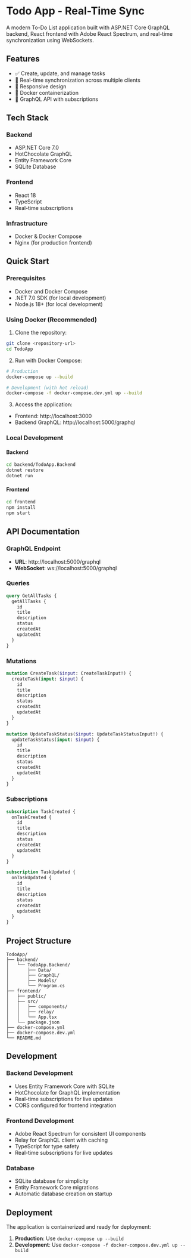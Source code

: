 # Todo App - Real-Time Sync

A modern To-Do List application built with ASP.NET Core GraphQL backend, React frontend with Adobe React Spectrum, and real-time synchronization using WebSockets.

## Features

- ✅ Create, update, and manage tasks
- 🔄 Real-time synchronization across multiple clients
- 📱 Responsive design
- 🐳 Docker containerization
- 🔧 GraphQL API with subscriptions

## Tech Stack

### Backend
- ASP.NET Core 7.0
- HotChocolate GraphQL
- Entity Framework Core
- SQLite Database

### Frontend
- React 18
- TypeScript
- Real-time subscriptions

### Infrastructure
- Docker & Docker Compose
- Nginx (for production frontend)

## Quick Start

### Prerequisites
- Docker and Docker Compose
- .NET 7.0 SDK (for local development)
- Node.js 18+ (for local development)

### Using Docker (Recommended)

1. Clone the repository:
```bash
git clone <repository-url>
cd TodoApp
```

2. Run with Docker Compose:
```bash
# Production
docker-compose up --build

# Development (with hot reload)
docker-compose -f docker-compose.dev.yml up --build
```

3. Access the application:
- Frontend: http://localhost:3000
- Backend GraphQL: http://localhost:5000/graphql

### Local Development

#### Backend
```bash
cd backend/TodoApp.Backend
dotnet restore
dotnet run
```

#### Frontend
```bash
cd frontend
npm install
npm start
```

## API Documentation

### GraphQL Endpoint
- **URL**: http://localhost:5000/graphql
- **WebSocket**: ws://localhost:5000/graphql

### Queries
```graphql
query GetAllTasks {
  getAllTasks {
    id
    title
    description
    status
    createdAt
    updatedAt
  }
}
```

### Mutations
```graphql
mutation CreateTask($input: CreateTaskInput!) {
  createTask(input: $input) {
    id
    title
    description
    status
    createdAt
    updatedAt
  }
}

mutation UpdateTaskStatus($input: UpdateTaskStatusInput!) {
  updateTaskStatus(input: $input) {
    id
    title
    description
    status
    createdAt
    updatedAt
  }
}
```

### Subscriptions
```graphql
subscription TaskCreated {
  onTaskCreated {
    id
    title
    description
    status
    createdAt
    updatedAt
  }
}

subscription TaskUpdated {
  onTaskUpdated {
    id
    title
    description
    status
    createdAt
    updatedAt
  }
}
```

## Project Structure

```
TodoApp/
├── backend/
│   └── TodoApp.Backend/
│       ├── Data/
│       ├── GraphQL/
│       ├── Models/
│       └── Program.cs
├── frontend/
│   ├── public/
│   ├── src/
│   │   ├── components/
│   │   ├── relay/
│   │   └── App.tsx
│   └── package.json
├── docker-compose.yml
├── docker-compose.dev.yml
└── README.md
```

## Development

### Backend Development
- Uses Entity Framework Core with SQLite
- HotChocolate for GraphQL implementation
- Real-time subscriptions for live updates
- CORS configured for frontend integration

### Frontend Development
- Adobe React Spectrum for consistent UI components
- Relay for GraphQL client with caching
- TypeScript for type safety
- Real-time subscriptions for live updates

### Database
- SQLite database for simplicity
- Entity Framework Core migrations
- Automatic database creation on startup

## Deployment

The application is containerized and ready for deployment:

1. **Production**: Use `docker-compose up --build`
2. **Development**: Use `docker-compose -f docker-compose.dev.yml up --build`



